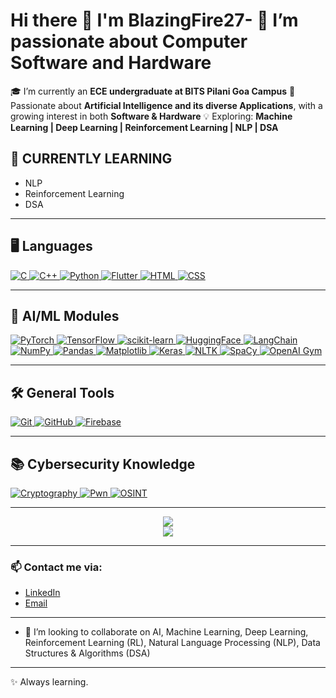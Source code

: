 # Hi there 👋 I'm BlazingFire27- 👀 I’m passionate about Computer Software and Hardware

🎓 I’m currently an **ECE undergraduate at BITS Pilani Goa Campus** 🤖 Passionate about **Artificial Intelligence and its diverse Applications**, with a growing interest in both **Software & Hardware** 💡 Exploring: **Machine Learning | Deep Learning | Reinforcement Learning | NLP | DSA**

## 🌱 CURRENTLY LEARNING
- NLP
- Reinforcement Learning
- DSA

---------
## 🖥️ **Languages**

<p align="left">
  <a href="https://www.cprogramming.com/" target="_blank">
    <img src="https://img.shields.io/badge/-C-A8B9CC?style=flat&logo=c&logoColor=white" alt="C"/>
  </a>
  <a href="https://www.cplusplus.com/" target="_blank">
    <img src="https://img.shields.io/badge/-C++-00599C?style=flat&logo=c%2B%2B&logoColor=white" alt="C++"/>
  </a>
  <a href="https://www.python.org" target="_blank">
    <img src="https://img.shields.io/badge/-Python-3776AB?style=flat&logo=python&logoColor=white" alt="Python"/>
  </a>
  <a href="https://flutter.dev" target="_blank">
    <img src="https://img.shields.io/badge/-Flutter-02569B?style=flat&logo=flutter&logoColor=white" alt="Flutter"/>
  </a>
  <a href="https://developer.mozilla.org/en-US/docs/Web/HTML" target="_blank">
    <img src="https://img.shields.io/badge/-HTML-E34F26?style=flat&logo=html5&logoColor=white" alt="HTML"/>
  </a>
  <a href="https://developer.mozilla.org/en-US/docs/Web/CSS" target="_blank">
    <img src="https://img.shields.io/badge/-CSS-1572B6?style=flat&logo=css3&logoColor=white" alt="CSS"/>
  </a>
</p>

---

## 🤖 **AI/ML Modules**

<p align="left">
  <a href="https://pytorch.org/" target="_blank">
    <img src="https://img.shields.io/badge/-PyTorch-EE4C2C?style=flat&logo=pytorch&logoColor=white" alt="PyTorch"/>
  </a>
  <a href="https://www.tensorflow.org/" target="_blank">
    <img src="https://img.shields.io/badge/-TensorFlow-FF6F00?style=flat&logo=tensorflow&logoColor=white" alt="TensorFlow"/>
  </a>
  <a href="https://scikit-learn.org/" target="_blank">
    <img src="https://img.shields.io/badge/-scikit--learn-F7931E?style=flat&logo=scikit-learn&logoColor=white" alt="scikit-learn"/>
  </a>
  <a href="https://huggingface.co/" target="_blank">
    <img src="https://img.shields.io/badge/-HuggingFace-FF3C00?style=flat&logo=huggingface&logoColor=white" alt="HuggingFace"/>
  </a>
  <a href="https://www.langchain.com/" target="_blank">
    <img src="https://img.shields.io/badge/-LangChain-000000?style=flat&logo=langchain&logoColor=white" alt="LangChain"/>
  </a>
  <a href="https://numpy.org/" target="_blank">
    <img src="https://img.shields.io/badge/-NumPy-013243?style=flat&logo=numpy&logoColor=white" alt="NumPy"/>
  </a>
  <a href="https://pandas.pydata.org/" target="_blank">
    <img src="https://img.shields.io/badge/-Pandas-150458?style=flat&logo=pandas&logoColor=white" alt="Pandas"/>
  </a>
  <a href="https://matplotlib.org/" target="_blank">
    <img src="https://img.shields.io/badge/-Matplotlib-003B57?style=flat&logo=matplotlib&logoColor=white" alt="Matplotlib"/>
  </a>
  <a href="https://keras.io/" target="_blank">
    <img src="https://img.shields.io/badge/-Keras-D00000?style=flat&logo=keras&logoColor=white" alt="Keras"/>
  </a>
  <a href="https://www.nltk.org/" target="_blank">
    <img src="https://img.shields.io/badge/-NLTK-CC0000?style=flat&logo=nltk&logoColor=white" alt="NLTK"/>
  </a>
  <a href="https://spacy.io/" target="_blank">
    <img src="https://img.shields.io/badge/-SpaCy-000000?style=flat&logo=spaCy&logoColor=white" alt="SpaCy"/>
  </a>
  <a href="https://gym.openai.com/" target="_blank">
    <img src="https://img.shields.io/badge/-OpenAI%20Gym-0A0A0A?style=flat&logo=openai&logoColor=white" alt="OpenAI Gym"/>
  </a>
</p>

---

## 🛠️ **General Tools**

<p align="left">
  <a href="https://git-scm.com/" target="_blank">
    <img src="https://img.shields.io/badge/-Git-F05032?style=flat&logo=git&logoColor=white" alt="Git"/>
  </a>
  <a href="https://github.com/" target="_blank">
    <img src="https://img.shields.io/badge/-GitHub-181717?style=flat&logo=github&logoColor=white" alt="GitHub"/>
  </a>
  <a href="https://firebase.google.com/" target="_blank">
    <img src="https://img.shields.io/badge/-Firebase-FFCA28?style=flat&logo=firebase&logoColor=white" alt="Firebase"/>
  </a>
</p>

---

## 📚 **Cybersecurity Knowledge**

<p align="left">
  <a href="https://en.wikipedia.org/wiki/Cryptography" target="_blank">
    <img src="https://img.shields.io/badge/-Cryptography-000000?style=flat&logo=keybase&logoColor=white" alt="Cryptography"/>
  </a>
  <a href="https://en.wikipedia.org/wiki/Computer_security" target="_blank">
    <img src="https://img.shields.io/badge/-Pwn-00FF00?style=flat&logo=security&logoColor=white" alt="Pwn"/>
  </a>
  <a href="https://en.wikipedia.org/wiki/Open_source_intelligence" target="_blank">
    <img src="https://img.shields.io/badge/-OSINT-0000FF?style=flat&logo=searchengin&logoColor=white" alt="OSINT"/>
  </a>
</p>

---------

<p align="center">
  <img src="https://github-readme-stats.vercel.app/api?username=BlazingFire27&show_icons=true&theme=tokyonight&include_all_commits=true&count_private=true"/>
  <br/>
  <img src="https://github-readme-stats.vercel.app/api/top-langs/?username=BlazingFire27&layout=donut&langs_count=8&theme=tokyonight"/>
</p>

---------

### 📫 Contact me via:
- [LinkedIn](https://www.linkedin.com/in/vaiebhav-shreevarshan-r-47b400326/)
- [Email](mailto:vaiebhav2007@gmail.com)

---------

- 💞️ I’m looking to collaborate on AI, Machine Learning, Deep Learning, Reinforcement Learning (RL), Natural Language Processing (NLP), Data Structures & Algorithms (DSA)

---------

✨ Always learning.
